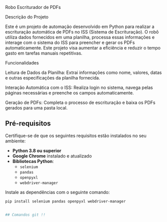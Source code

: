 Robo Escriturador de PDFs

Descrição do Projeto

Este é um projeto de automação desenvolvido em Python para realizar a escrituração automática de PDFs no ISS (Sistema de Escrituração). O robô utiliza dados fornecidos em uma planilha, processa essas informações e interage com o sistema do ISS para preencher e gerar os PDFs automaticamente. Este projeto visa aumentar a eficiência e reduzir o tempo gasto em tarefas manuais repetitivas.

Funcionalidades

Leitura de Dados da Planilha: Extrai informações como nome, valores, datas e outras especificações da planilha fornecida.

Interação Automática com o ISS: Realiza login no sistema, navega pelas páginas necessárias e preenche os campos automaticamente.

Geração de PDFs: Completa o processo de escrituração e baixa os PDFs gerados para uma pasta local.

## Pré-requisitos

Certifique-se de que os seguintes requisitos estão instalados no seu ambiente:

- **Python 3.8 ou superior**
- **Google Chrome** instalado e atualizado
- **Bibliotecas Python**:
  - `selenium`
  - `pandas`
  - `openpyxl`
  - `webdriver-manager`

Instale as dependências com o seguinte comando:

```bash
pip install selenium pandas openpyxl webdriver-manager


## Comandos git !!
